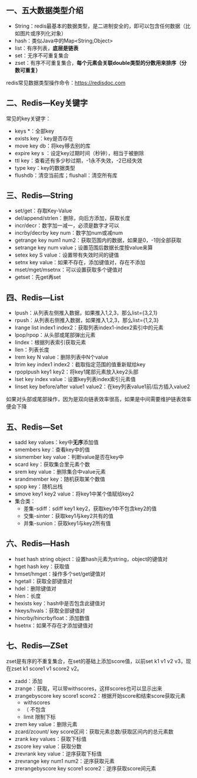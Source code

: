 ## 一、五大数据类型介绍

- String：redis最基本的数据类型，是二进制安全的，即可以包含任何数据（比如图片或序列化对象）
- hash：类似Java中的Map<String,Object>
- list：有序列表，**底层是链表**
- set：无序不可重复集合
- zset：有序不可重复集合，**每个元素会关联double类型的分数用来排序（分数可重复）**

redis常见数据类型操作命令：https://redisdoc.com



## 二、Redis—Key关键字

常见的key关键字：

- keys *：全部key
- exists key：key是否存在
- move key db：将key移去别的库
- expire key  s ：设定key过期时间（秒钟），相当于被删除
- ttl key：查看还有多少秒过期，-1永不失效，-2已经失效
- type key：key的数据类型
- flushdb：清空当前库；flushall：清空所有库



## 三、Redis—String

- set/get：存取Key-Value
- del/append/strlen：删除，向后方添加，获取长度
- incr/decr：数字加一减一，必须是数字才可以
- incrby/decrby key num：数字加num或减num
- getrange key num1 num2：获取范围内的数据，如果是0，-1则全部获取
- setrange key num value；设置范围后数据长度按value来算
- setex key S value：设置带有失效时间的键值
- setnx key value：如果不存在，添加键值对，存在不添加
- mset/mget/msetnx：可以设置获取多个键值对
- getset：先get再set



## 四、Redis—List

- lpush：从列表左侧推入数据，如果推入1,2,3，那么list={3,2,1}
- rpush：从列表右侧推入数据，如果推入1,2,3，那么list={1,2,3}
- lrange list index1 index2：获取列表index1-index2索引中的元素
- lpop/rpop：从头部或尾部弹出元素
- lindex：根据列表索引获取元素
- llen：列表长度
- lrem key N value：删除列表中N个value
- ltrim key index1 index2：截取指定范围的值重新赋给key
- rpoplpush key1 key2：将key1尾部元素放入key2头部
- lset key index value：设置key列表index索引元素值
- linset key before/after value1 value2：在key列表value1前/后方插入value2

如果对头部或尾部操作，因为是双向链表效率很高，如果是中间需要维护链表效率便会下降



## 五、Redis—Set

- sadd key values：key中**无序**添加值
- smembers key：查看key中的值
- sismember key value：判断value是否在key中
- scard key：获取集合里元素个数
- srem key value：删除集合中value元素
- srandmember key：随机获取某个数值
- spop key：随机出栈
- smove key1 key2 value：将key1中某个值赋给key2
- 集合类：
  - 差集-sdiff：sdiff key1 key2，获取key1中不包含key2的值
  - 交集-sinter：获取key1与key2共有的值
  - 并集-sunion：获取key1与key2所有值



## 六、Redis—Hash

- hset hash string object：设置hash元素为string，object的键值对
- hget hash key：获取值
- hmset/hmget：操作多个set/get键值对
- hgetall：获取全部键值对
- hdel：删除键值对
- hlen：长度
- hexists key：hash中是否包含此键值对
- hkeys/hvals：获取全部键值对
- hincrby/hincrbyfloat：添加数值
- hsetnx：如果不存在才添加键值对



## 七、Redis—ZSet

zset是有序的不重复集合，在set的基础上添加score值，以前set k1 v1 v2 v3，现在zset k1 score1 v1 score2 v2。

- zadd：添加
- zrange：获取，可以带withscores，这样scores也可以显示出来
- zrangebyscore key score1 score2：根据开始score和结束score获取元素
  - withscores
  - （ 不包含
  - limit 限制下标
- zrem key value：删除元素
- zcard/zcount/ key score区间：获取元素总数/获取区间内的总元素数
- zrank key values：获取下标值
- zscore key value：获取分数
- zrevrank key value：逆序获取下标值
- zrevrange key num1 num2：逆序获取元素
- zrerangebyscore key score1 score2：逆序获取score间元素